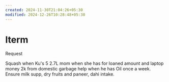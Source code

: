 ```yaml
---
created: 2024-11-30T21:04:26+05:30
modified: 2024-12-26T10:28:48+05:30
---
```


# lterm

Request

Squash when Ku's 5
2.7L mom when she has for loaned amount and laptop money
2k from domestic garbage help when he has
Oil once a week. Ensure milk supp, dry fruits and paneer, dahi intake.
